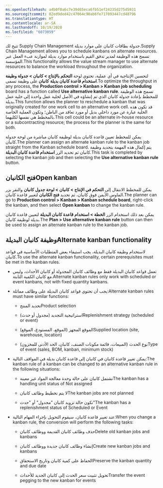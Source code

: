 ```yaml
---
ms.openlocfilehash: a4b0f0a6c7e39d65eca6fb51ef24235d275d5931
ms.sourcegitcommit: 82ed9ded42c47064c90ab6fe717893447cd48796
ms.translationtype: HT
ms.contentlocale: ar-SA
ms.lasthandoff: 10/19/2020
ms.locfileid: "6073059"
---
```


<span data-ttu-id="a4a33-101">تتيح لك Supply Chain Management جدولة بطاقات كانبان على موارد بديلة.</span><span class="sxs-lookup"><span data-stu-id="a4a33-101">Supply Chain Management allows you to schedule kanbans on alternate resources.</span></span> <span data-ttu-id="a4a33-102">تسمح هذه الوظيفة لمدير تدفق القيم باستخدام موارد بديلة لموازنة عبء العمل عبر المؤسسة.</span><span class="sxs-lookup"><span data-stu-id="a4a33-102">This functionality allows the value stream manager to use alternate resources to balance the workload throughout the organization.</span></span> 

<span data-ttu-id="a4a33-103">لتحسين الإنتاجية في أي عملية، تحتوي لوحة **التحكم بالإنتاج > كانبان‬ > جدولة وظيفة كانبان‬** على وظيفة تسمى **‎استخدام قاعدة كانبان بديلة**.</span><span class="sxs-lookup"><span data-stu-id="a4a33-103">To optimize the throughput in any process, the **Production control > Kanban > Kanban job scheduling** board has a function called **Use alternative kanban rule**.</span></span> <span data-ttu-id="a4a33-104">تسمح هذه الوظيفة للمخطط بإعادة جدولة كانبان الذي تم إنشاؤه في الأصل لخلية عمل واحدة إلى خلية عمل بديلة.</span><span class="sxs-lookup"><span data-stu-id="a4a33-104">This function allows the planner to reschedule a kanban that was originally created for one work cell to an alternative work cell.</span></span> <span data-ttu-id="a4a33-105">قد تكون هذه الخلية عبارة عن مورد داخلي بديل أو مورد تعاقد من الباطن؛ وتكون العملية الخاصة بالمخطط هي نفسها لكليهما.</span><span class="sxs-lookup"><span data-stu-id="a4a33-105">This cell could be an alternate in-house resource or a subcontracting resource; the process for the planner is the same for both.</span></span>

<span data-ttu-id="a4a33-106">يمكن للمخطط تعيين قاعدة كانبان بديلة لوظيفة كانبان مباشرة من لوحة جدولة كانبان.</span><span class="sxs-lookup"><span data-stu-id="a4a33-106">The planner can assign an alternate kanban rule to the kanban job straight from the Kanban schedule board.</span></span> <span data-ttu-id="a4a33-107">يتم إكمال هذه المهمة بتحديد وظيفة كانبان ثم تحديد الزر **استخدام قاعدة كانبان البديلة**.</span><span class="sxs-lookup"><span data-stu-id="a4a33-107">This task is completed by selecting the kanban job and then selecting the **Use alternative kanban rule** button.</span></span>

## <a name="open-kanban"></a><span data-ttu-id="a4a33-108">فتح الكانبان</span><span class="sxs-lookup"><span data-stu-id="a4a33-108">Open kanban</span></span>

<span data-ttu-id="a4a33-109">يمكن للمخطط الانتقال إلى **التحكم في الإنتاج > كانبان > لوحة جدول كانبان** والنقر بزر الماوس الأيمن فوق كانبان، ثم تحديد **فتح الكانبان** لتغيير قاعدة كانبان.</span><span class="sxs-lookup"><span data-stu-id="a4a33-109">The planner can go to **Production control > Kanban > Kanban schedule board**, right-click the kanban, and then select **Open kanban** to change the kanban rule.</span></span>

<span data-ttu-id="a4a33-110">يمكن بعد ذلك استخدام الزر **الخطة > استخدام قاعدة كانبان البديلة** لتعيين قاعدة كانبان بديلة لوظيفة كانبان.</span><span class="sxs-lookup"><span data-stu-id="a4a33-110">The **Plan > Use alternative kanban rule** button can then be used to assign an alternate kanban rule to the kanban job.</span></span>


## <a name="alternate-kanban-functionality"></a><span data-ttu-id="a4a33-111">وظيفة كانبان البديلة</span><span class="sxs-lookup"><span data-stu-id="a4a33-111">Alternate kanban functionality</span></span>

<span data-ttu-id="a4a33-112">لاستخدام وظيفة كانبان البديلة، يجب استيفاء بعض المتطلبات الأساسية في قواعد كانبان.</span><span class="sxs-lookup"><span data-stu-id="a4a33-112">To use the alternate kanban functionality, certain prerequisites must be met in the kanban rules.</span></span>

-   <span data-ttu-id="a4a33-113">تعمل قواعد كانبان البديلة فقط مع وظائف كانبان المجدولة أو كانبان الأحداث، وليس مع كانبان الكمية الثابتة.</span><span class="sxs-lookup"><span data-stu-id="a4a33-113">Alternate kanban rules only work with scheduled or event kanbans, not with fixed quantity kanbans.</span></span>

-   <span data-ttu-id="a4a33-114">يجب أن تحتوي قواعد كانبان البديلة على وظائف مماثلة:</span><span class="sxs-lookup"><span data-stu-id="a4a33-114">Alternate kanban rules must have similar functions:</span></span>

    -   <span data-ttu-id="a4a33-115">تحديد المنتج</span><span class="sxs-lookup"><span data-stu-id="a4a33-115">Product selection</span></span>

    -   <span data-ttu-id="a4a33-116">استراتيجية التجديد (مجدول أو حدث)</span><span class="sxs-lookup"><span data-stu-id="a4a33-116">Replenishment strategy (scheduled or event)</span></span>

    -   <span data-ttu-id="a4a33-117">الموقع المجهز (الموقع، المستودع، الموقع)</span><span class="sxs-lookup"><span data-stu-id="a4a33-117">Supplied location (site, warehouse, location)</span></span>

    -   <span data-ttu-id="a4a33-118">نوع الحدث (المبيعات، قائمة مكونات الصنف، كانبان، الحد الأدنى للمخزون)</span><span class="sxs-lookup"><span data-stu-id="a4a33-118">Type of event (sales, BOM, kanban, minimum stock)</span></span>

-   <span data-ttu-id="a4a33-119">يمكن تغيير قاعدة كانبان في كانبان إلى قاعدة كانبان بديلة في المواقف التالية:</span><span class="sxs-lookup"><span data-stu-id="a4a33-119">The kanban rule of a kanban can be changed to an alternative kanban rule in the following situations:</span></span>

    -   <span data-ttu-id="a4a33-120">تشتمل كانبان على حالة وحدة معالجة المواد غير معينة</span><span class="sxs-lookup"><span data-stu-id="a4a33-120">The kanban has a handling unit status of Not assigned</span></span>

    -   <span data-ttu-id="a4a33-121">لا يتم تخطيط وظائف كانبان</span><span class="sxs-lookup"><span data-stu-id="a4a33-121">The kanban jobs are not planned</span></span>

    -   <span data-ttu-id="a4a33-122">تكون حالة تزويد كانبان "مجدول" أو "حدث"</span><span class="sxs-lookup"><span data-stu-id="a4a33-122">The kanban has a replenishment status of Scheduled or Event</span></span>

-   <span data-ttu-id="a4a33-123">عند تغيير قاعدة كانبان، سيقوم التحويل بإجراء المهام التالية:</span><span class="sxs-lookup"><span data-stu-id="a4a33-123">When you change a kanban rule, the conversion will perform the following tasks:</span></span>

    -   <span data-ttu-id="a4a33-124">حذف وظائف كانبان القديمة ووظائف كانبان</span><span class="sxs-lookup"><span data-stu-id="a4a33-124">Delete old kanban jobs and kanbans</span></span>

    -   <span data-ttu-id="a4a33-125">إنشاء وظائف كانبان جديدة ووظائف كانبان</span><span class="sxs-lookup"><span data-stu-id="a4a33-125">Create new kanban jobs and kanbans</span></span>

    -   <span data-ttu-id="a4a33-126">الحفاظ على كمية كانبان وتاريخ الاستحقاق</span><span class="sxs-lookup"><span data-stu-id="a4a33-126">Preserve the kanban quantity and due date</span></span>

    -   <span data-ttu-id="a4a33-127">تحويل تثبيت سعر الحدث إلى كانبان الجديد للأحداث</span><span class="sxs-lookup"><span data-stu-id="a4a33-127">Transfer the event pegging to the new kanban for events</span></span>
